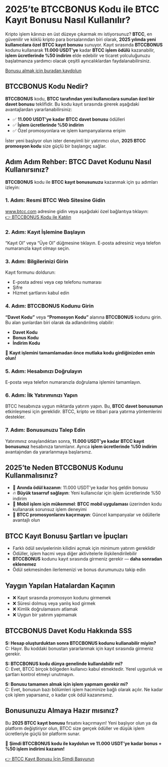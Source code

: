 <h1>2025’te BTCCBONUS Kodu ile BTCC Kayıt Bonusu Nasıl Kullanılır?</h1>

<p>Kripto işlem kârınızı en üst düzeye çıkarmak mı istiyorsunuz? <strong>BTCC</strong>, en güvenilir ve köklü kripto para borsalarından biri olarak, <strong>2025 yılında yeni kullanıcılara özel</strong> <strong>BTCC kayıt bonusu</strong> sunuyor. Kayıt sırasında <strong>BTCCBONUS</strong> kodunu kullanarak <strong>11.000 USDT’ye</strong> kadar <strong>BTCC işlem ödülü</strong> kazanabilir, <strong>işlem ücretlerinde %50 indirim</strong> elde edebilir ve ticaret yolculuğunuzu başlatmanıza yardımcı olacak çeşitli ayrıcalıklardan faydalanabilirsiniz.</p>

<p><a href="https://partner.btcc.com/us/c/BTCCBONUS/9303" target="_blank">Bonusu almak için buradan kaydolun</a></p>
<img src="https://images.mirror-media.xyz/publication-images/LztseeLtp-OtXQfU073GC.png?height=960&amp;width=1920" decoding="async" data-nimg="fill" class="css-xah9so" style="position:absolute;top:0;left:0;bottom:0;right:0;box-sizing:border-box;padding:0;border:none;margin:auto;display:block;width:0;height:0;min-width:100%;max-width:100%;min-height:100%;max-height:100%">

<h2>BTCCBONUS Kodu Nedir?</h2>

<p><strong>BTCCBONUS</strong> kodu, <strong>BTCC tarafından yeni kullanıcılara sunulan özel bir davet bonusu</strong> teklifidir. Bu kodu kayıt sırasında girerek aşağıdaki avantajlardan yararlanabilirsiniz:</p>

<ul>
<li>✅ <strong>11.000 USDT’ye kadar</strong> <strong>BTCC davet bonusu</strong> ödülleri</li>
<li>✅ <strong>İşlem ücretlerinde %50 indirim</strong></li>
<li>✅ Özel promosyonlara ve işlem kampanyalarına erişim</li>
</ul>

<p>İster yeni başlıyor olun ister deneyimli bir yatırımcı olun, <strong>2025 BTCC promosyon kodu</strong> size güçlü bir başlangıç sağlar.</p>

<h2>Adım Adım Rehber: BTCC Davet Kodunu Nasıl Kullanırsınız?</h2>

<p><strong>BTCCBONUS</strong> kodu ile <strong>BTCC kayıt bonusunuzu</strong> kazanmak için şu adımları izleyin:</p>

<h3>1. Adım: Resmi BTCC Web Sitesine Gidin</h3>
<p><a href="https://www.btcc.com" target="_blank">www.btcc.com</a> adresine gidin veya aşağıdaki özel bağlantıya tıklayın:<br><a href="https://partner.btcc.com/us/c/BTCCBONUS/9303" target="_blank">👉 BTCCBONUS Kodu ile Katılın</a></p>

<h3>2. Adım: Kayıt İşlemine Başlayın</h3>
<p>“Kayıt Ol” veya “Üye Ol” düğmesine tıklayın. E-posta adresiniz veya telefon numaranızla kayıt olmayı seçin.</p>

<h3>3. Adım: Bilgilerinizi Girin</h3>
<p>Kayıt formunu doldurun:</p>
<ul>
<li>E-posta adresi veya cep telefonu numarası</li>
<li>Şifre</li>
<li>Hizmet şartlarını kabul edin</li>
</ul>

<h3>4. Adım: BTCCBONUS Kodunu Girin</h3>
<p><strong>“Davet Kodu”</strong> veya <strong>“Promosyon Kodu”</strong> alanına <strong>BTCCBONUS</strong> kodunu girin. Bu alan şunlardan biri olarak da adlandırılmış olabilir:</p>
<ul>
<li><strong>Davet Kodu</strong></li>
<li><strong>Bonus Kodu</strong></li>
<li><strong>İndirim Kodu</strong></li>
</ul>
<p>🔐 <strong>Kayıt işlemini tamamlamadan önce mutlaka kodu girdiğinizden emin olun!</strong></p>

<h3>5. Adım: Hesabınızı Doğrulayın</h3>
<p>E-posta veya telefon numaranızla doğrulama işlemini tamamlayın.</p>

<h3>6. Adım: İlk Yatırımınızı Yapın</h3>
<p>BTCC hesabınıza uygun miktarda yatırım yapın. Bu, <strong>BTCC davet bonusunun</strong> etkinleşmesi için gereklidir. BTCC, kripto ve itibari para yatırma yöntemlerini destekler.</p>

<h3>7. Adım: Bonusunuzu Talep Edin</h3>
<p>Yatırımınız onaylandıktan sonra, <strong>11.000 USDT’ye kadar</strong> <strong>BTCC kayıt bonusunuz</strong> hesabınıza tanımlanır. Ayrıca <strong>işlem ücretlerinde %50 indirim</strong> avantajından da yararlanmaya başlarsınız.</p>

<h2>2025’te Neden BTCCBONUS Kodunu Kullanmalısınız?</h2>

<ul>
<li>💸 <strong>Anında ödül kazanın</strong>: 11.000 USDT’ye kadar hoş geldin bonusu</li>
<li>🔥 <strong>Büyük tasarruf sağlayın</strong>: Yeni kullanıcılar için işlem ücretlerinde %50 indirim</li>
<li>📱 <strong>Mobil işlem için mükemmel</strong>: <strong>BTCC mobil uygulaması</strong> üzerinden kodu kullanarak sorunsuz işlem deneyimi</li>
<li>🎁 <strong>BTCC promosyonlarını kaçırmayın</strong>: Güncel kampanyalar ve ödüllerle avantajlı olun</li>
</ul>

<h2>BTCC Kayıt Bonusu Şartları ve İpuçları</h2>

<ul>
<li>Farklı ödül seviyelerinin kilidini açmak için minimum yatırım gereklidir</li>
<li>Ödüller, işlem hacmi veya diğer aktivitelerle ilişkilendirilebilir</li>
<li><strong>BTCCBONUS</strong> kodunu kayıt sırasında girmeniz gerekir — <strong>daha sonradan eklenemez</strong></li>
<li>Ödül sekmesinden ilerlemenizi ve bonus durumunuzu takip edin</li>
</ul>

<h2>Yaygın Yapılan Hatalardan Kaçının</h2>

<ul>
<li>❌ Kayıt sırasında promosyon kodunu girmemek</li>
<li>❌ Süresi dolmuş veya yanlış kod girmek</li>
<li>❌ Kimlik doğrulamasını atlamak</li>
<li>❌ Uygun bir yatırım yapmamak</li>
</ul>

<h2>BTCCBONUS Davet Kodu Hakkında SSS</h2>

<p><strong>S: Hesap oluşturduktan sonra BTCCBONUS kodunu kullanabilir miyim?</strong><br>C: Hayır. Bu koddaki bonustan yararlanmak için kayıt sırasında girmeniz gerekir.</p>

<p><strong>S: BTCCBONUS kodu dünya genelinde kullanılabilir mi?</strong><br>C: Evet, BTCC birçok bölgeden kullanıcı kabul etmektedir. Yerel uygunluk ve şartları kontrol etmeyi unutmayın.</p>

<p><strong>S: Bonusu tamamen almak için işlem yapmam gerekir mi?</strong><br>C: Evet, bonusun bazı bölümleri işlem hacminize bağlı olarak açılır. Ne kadar çok işlem yaparsanız, o kadar çok ödül kazanırsınız.</p>

<h2>Bonusunuzu Almaya Hazır mısınız?</h2>

<p>Bu <strong>2025 BTCC kayıt bonusu</strong> fırsatını kaçırmayın! Yeni başlıyor olun ya da platform değiştiriyor olun, BTCC size gerçek ödüller ve düşük işlem ücretleriyle güçlü bir platform sunar.</p>

<p>🎉 <strong>Şimdi BTCCBONUS kodu ile kaydolun ve 11.000 USDT’ye kadar bonus + %50 işlem indirimi kazanın!</strong></p>

<p><a href="https://partner.btcc.com/us/c/BTCCBONUS/9303" target="_blank">👉 BTCC Kayıt Bonusu İçin Şimdi Başvurun</a></p>
